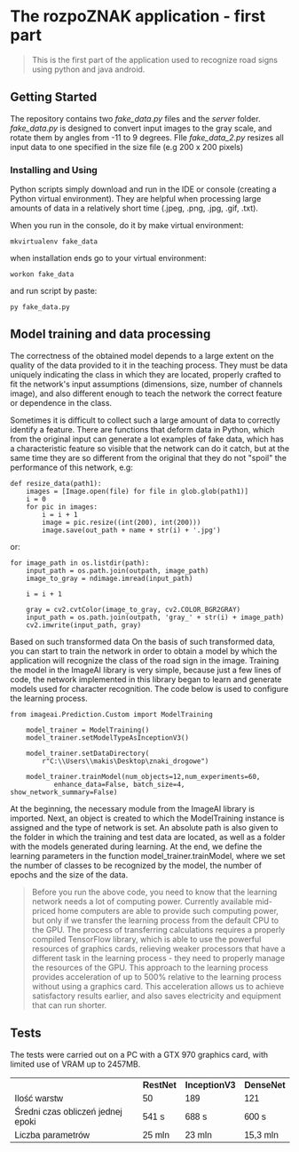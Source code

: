 # The rozpoZNAK application - first part

> This is the first part of the application used to recognize road signs using python and java android. 

## Getting Started

 The repository contains two _fake_data.py_ files and the _server_ folder. _fake_data.py_ is designed to convert input images to the gray scale, and rotate them by angles from -11 to 9 degrees. FIle _fake_data_2.py_ resizes all input data to one specified in the size file (e.g 200 x 200 pixels)

### Installing and Using

Python scripts simply download and run in the IDE or console (creating a Python virtual environment). They are helpful when processing large amounts of data in a relatively short time (.jpeg, .png, .jpg, .gif, .txt).

When you run in the console, do it by make virtual environment: 
```
mkvirtualenv fake_data
```
when installation ends go to your virtual environment:
```
workon fake_data
```
and run script by paste: 
```
py fake_data.py
```

## Model training and data processing

The correctness of the obtained model depends to a large extent on the quality of the data provided to it in the teaching process. They must be data uniquely indicating the class in which they are located, properly crafted to fit the network's input assumptions (dimensions, size, number of channels image), and also different enough to teach the network the correct feature or dependence in the class.

Sometimes it is difficult to collect such a large amount of data to correctly identify a feature. There are functions that deform data in Python, which from the original input can generate a lot examples of fake data, which has a characteristic feature so visible that the network can do it catch, but at the same time they are so different from the original that they do not "spoil" the performance of this network, e.g:

```
def resize_data(path1):
    images = [Image.open(file) for file in glob.glob(path1)]
    i = 0
    for pic in images:
        i = i + 1
        image = pic.resize((int(200), int(200)))
        image.save(out_path + name + str(i) + '.jpg')

```

or:

```
for image_path in os.listdir(path):
    input_path = os.path.join(outpath, image_path)
    image_to_gray = ndimage.imread(input_path)

    i = i + 1

    gray = cv2.cvtColor(image_to_gray, cv2.COLOR_BGR2GRAY)
    input_path = os.path.join(outpath, 'gray_' + str(i) + image_path)
    cv2.imwrite(input_path, gray)

```
Based on such transformed data On the basis of such transformed data, you can start to train the network in order to obtain a model by which the application will recognize the class of the road sign in the image. Training the model in the ImageAI library is very simple, because just a few lines of code, the network implemented in this library began to learn and generate models used for character recognition. The code below is used to configure the learning process.

```
from imageai.Prediction.Custom import ModelTraining
    
    model_trainer = ModelTraining()
    model_trainer.setModelTypeAsInceptionV3()
    
    model_trainer.setDataDirectory(
        r"C:\\Users\\makis\Desktop\znaki_drogowe")

    model_trainer.trainModel(num_objects=12,num_experiments=60,
           enhance_data=False, batch_size=4, show_network_summary=False)

```
At the beginning, the necessary module from the ImageAI library is imported. Next, an object is created to which the ModelTraining instance is assigned and the type of network is set. An absolute path is also given to the folder in which the training and test data are located, as well as a folder with the models generated during learning.
At the end, we define the learning parameters in the function model_trainer.trainModel, where we set the number of classes to be recognized by the model, the number of epochs and the size of the data.

> Before you run the above code, you need to know that the learning network needs a lot of computing power. Currently available mid-priced home computers are able to provide such computing power, but only if we transfer the learning process from the default CPU to the GPU. The process of transferring calculations requires a properly compiled TensorFlow library, which is able to use the powerful resources of graphics cards, relieving weaker processors that have a different task in the learning process - they need to properly manage the resources of the GPU. This approach to the learning process provides acceleration of up to 500% relative to the learning process without using a graphics card. This acceleration allows us to achieve satisfactory results earlier, and also saves electricity and equipment that can run shorter.

## Tests

The tests were carried out on a PC with a GTX 970 graphics card, with limited use of VRAM up to 2457MB.

<table style="font-family: arial, sans-serif; border-collapse: collapse; width: 100%;">
  <tr>
  	<th> </th>
    <th>RestNet</th>
    <th>InceptionV3</th>
    <th>DenseNet</th>
  </tr>
  <tr>
    <td>Ilość warstw</td>
    <td>50</td>
    <td>189</td>
    <td>121</td>
  </tr>
  <tr>
    <td>Średni czas obliczeń jednej epoki</td>
    <td>541 s</td>
    <td>688 s</td>
    <td>600 s</td>
  </tr>
  <tr>
    <td>Liczba parametrów</td>
    <td>25 mln</td>
    <td>23 mln</td>
    <td>15,3 mln</td>
  </tr>
  <tr>
  
  </tr>
</table>
